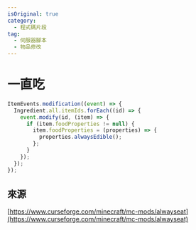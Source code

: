 ```yaml
---
isOriginal: true
category:
  - 程式碼片段
tag:
  - 伺服器腳本
  - 物品修改
---
```


# 一直吃

```js
ItemEvents.modification((event) => {
  Ingredient.all.itemIds.forEach((id) => {
    event.modify(id, (item) => {
      if (item.foodProperties != null) {
        item.foodProperties = (properties) => {
          properties.alwaysEdible();
        };
      }
    });
  });
});
```

## 來源

[https://www.curseforge.com/minecraft/mc-mods/alwayseat](https://www.curseforge.com/minecraft/mc-mods/alwayseat)
